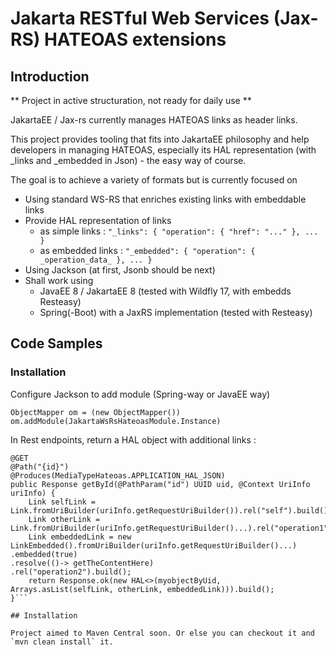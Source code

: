# Jakarta RESTful Web Services (Jax-RS) HATEOAS extensions

## Introduction

** Project in active structuration, not ready for daily use  **

JakartaEE / Jax-rs currently manages HATEOAS links as header links.

This project provides tooling that fits into JakartaEE philosophy and help developers in managing HATEOAS, especially its HAL representation (with _links and _embedded in Json) - the easy way of course. 

The goal is to achieve a variety of formats but is currently focused on 
* Using standard WS-RS that enriches existing links with embeddable links
* Provide HAL representation of links
  * as simple links : `"_links": { "operation": { "href": "..." }, ... }`
  * as embedded links   : `"_embedded": { "operation": { _operation_data_ }, ... }`
* Using Jackson (at first, Jsonb should be next)
* Shall work using
  * JavaEE 8 / JakartaEE 8 (tested with Wildfly 17, with embedds Resteasy)
  * Spring(-Boot) with a JaxRS implementation (tested with Resteasy)



## Code Samples

### Installation

Configure Jackson to add module (Spring-way or JavaEE way)
```
ObjectMapper om = (new ObjectMapper())
om.addModule(JakartaWsRsHateoasModule.Instance)
```
In Rest endpoints, return a HAL object with additional links :

```
@GET
@Path("{id}")
@Produces(MediaTypeHateoas.APPLICATION_HAL_JSON)
public Response getById(@PathParam("id") UUID uid, @Context UriInfo uriInfo) {
    Link selfLink = Link.fromUriBuilder(uriInfo.getRequestUriBuilder()).rel("self").build();
    Link otherLink = Link.fromUriBuilder(uriInfo.getRequestUriBuilder()...).rel("operation1").build();
    Link embeddedLink = new LinkEmbedded().fromUriBuilder(uriInfo.getRequestUriBuilder()...)
.embedded(true)
.resolve(()-> getTheContentHere)
.rel("operation2").build();
    return Response.ok(new HAL<>(myobjectByUid, Arrays.asList(selfLink, otherLink, embeddedLink))).build();
}```

## Installation

Project aimed to Maven Central soon. Or else you can checkout it and `mvn clean install` it.
